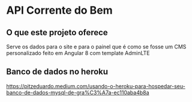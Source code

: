 # API Corrente do Bem

## O que este projeto oferece

Serve os dados para o site e para o painel que é como se fosse um CMS personalizado feito em Angular 8 com template AdminLTE

## Banco de dados no heroku

https://pitzeduardo.medium.com/usando-o-heroku-para-hospedar-seu-banco-de-dados-mysql-de-gra%C3%A7a-ec110aba4b8a